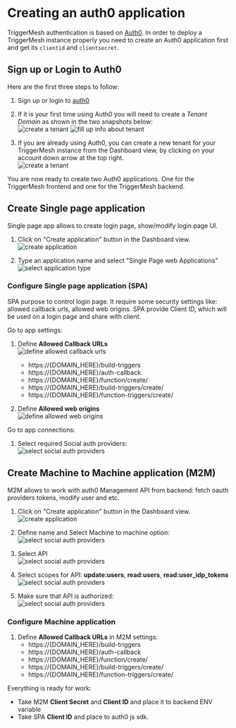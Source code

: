 # Creating an auth0 application

TriggerMesh authentication is based on [Auth0](https://auth0.com). In order to deploy a TriggerMesh instance properly you need to create an Auth0 application first and get its `clientid` and `clientsecret`.

## Sign up or Login to Auth0

Here are the first three steps to follow:

1. Sign up or login to [auth0](https://auth0.com/auth/login)

1. If it is your first time using Auth0 you will need to create a _Tenant Domain_ as shown in the two snapshots below:  
![create a tenant](./images/1.png)
![fill up info about tenant](./images/2.png)  

1. If you are already using Auth0, you can create a new tenant for your TriggerMesh instance from the Dashboard view, by clicking on your account down arrow at the top right.  
![create a tenant](./images/6.png)

You are now ready to create two Auth0 applications. One for the TriggerMesh frontend and one for the TriggerMesh backend.

## Create Single page application

Single page app allows to create login page, show/modify login page UI.

1. Click on "Create application" button in the Dashboard view.  
![create application](./images/3.png)

2. Type an application name and select "Single Page web Applications"  
![select application type](./images/4.png)

### Configure Single page application (SPA)

SPA purpose to control login page. It require some security settings like: allowed callback urls, allowed web origins.
SPA provide Client ID, which will be used on a login page and share with client.

Go to app settings:

1. Define **Allowed Callback URLs**  
![define allowed callback urls](./images/12.png)
   - https://{DOMAIN_HERE}/build-triggers
   - https://{DOMAIN_HERE}/auth-callback
   - https://{DOMAIN_HERE}/function/create/
   - https://{DOMAIN_HERE}/build-triggers/create/
   - https://{DOMAIN_HERE}/function-triggers/create/

1. Define **Allowed web origins**  
![define allowed web origins](./images/13.png)

Go to app connections:

1. Select required Social auth providers:  
![select social auth providers](./images/7.png)

## Create Machine to Machine application (M2M)

M2M allows to work with auth0 Management API from backend: fetch oauth providers tokens, modify user and etc.

1. Click on "Create application" button in the Dashboard view.  
![create application](./images/3.png)

1. Define name and Select Machine to machine option:  
![select social auth providers](./images/8.png)

1. Select API  
![select social auth providers](./images/9.png)

1. Select scopes for API: **update:users**, **read:users**, **read:user_idp_tokens**  
![select social auth providers](./images/10.png)

1. Make sure that API is authorized:  
![select social auth providers](./images/11.png)

### Configure Machine application

1. Define **Allowed Callback URLs** in M2M settings:
   - https://{DOMAIN_HERE}/build-triggers
   - https://{DOMAIN_HERE}/auth-callback
   - https://{DOMAIN_HERE}/function/create/
   - https://{DOMAIN_HERE}/build-triggers/create/
   - https://{DOMAIN_HERE}/function-triggers/create/

Everything is ready for work:

- Take M2M **Client Secret** and **Client ID** and place it to backend ENV variable
- Take SPA **Client ID** and place to auth0 js sdk.
